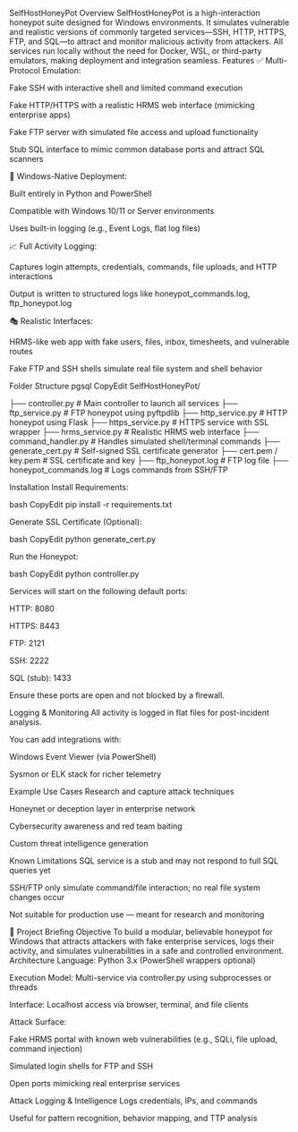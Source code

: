 SelfHostHoneyPot
Overview
SelfHostHoneyPot is a high-interaction honeypot suite designed for Windows environments. It simulates vulnerable and realistic versions of commonly targeted services—SSH, HTTP, HTTPS, FTP, and SQL—to attract and monitor malicious activity from attackers. All services run locally without the need for Docker, WSL, or third-party emulators, making deployment and integration seamless.
Features
✅ Multi-Protocol Emulation:


Fake SSH with interactive shell and limited command execution


Fake HTTP/HTTPS with a realistic HRMS web interface (mimicking enterprise apps)


Fake FTP server with simulated file access and upload functionality


Stub SQL interface to mimic common database ports and attract SQL scanners


🔐 Windows-Native Deployment:


Built entirely in Python and PowerShell


Compatible with Windows 10/11 or Server environments


Uses built-in logging (e.g., Event Logs, flat log files)


📈 Full Activity Logging:


Captures login attempts, credentials, commands, file uploads, and HTTP interactions


Output is written to structured logs like honeypot_commands.log, ftp_honeypot.log


🎭 Realistic Interfaces:


HRMS-like web app with fake users, files, inbox, timesheets, and vulnerable routes


Fake FTP and SSH shells simulate real file system and shell behavior



Folder Structure
pgsql
CopyEdit
SelfHostHoneyPot/

├── controller.py              # Main controller to launch all services
├── ftp_service.py             # FTP honeypot using pyftpdlib
├── http_service.py            # HTTP honeypot using Flask
├── https_service.py           # HTTPS service with SSL wrapper
├── hrms_service.py            # Realistic HRMS web interface
├── command_handler.py         # Handles simulated shell/terminal commands
├── generate_cert.py           # Self-signed SSL certificate generator
├── cert.pem / key.pem         # SSL certificate and key
├── ftp_honeypot.log           # FTP log file
├── honeypot_commands.log      # Logs commands from SSH/FTP


Installation
Install Requirements:

 bash
CopyEdit
pip install -r requirements.txt


Generate SSL Certificate (Optional):

 bash
CopyEdit
python generate_cert.py


Run the Honeypot:

 bash
CopyEdit
python controller.py


Services will start on the following default ports:


HTTP: 8080


HTTPS: 8443


FTP: 2121


SSH: 2222


SQL (stub): 1433


Ensure these ports are open and not blocked by a firewall.

Logging & Monitoring
All activity is logged in flat files for post-incident analysis.


You can add integrations with:


Windows Event Viewer (via PowerShell)


Sysmon or ELK stack for richer telemetry



Example Use Cases
Research and capture attack techniques


Honeynet or deception layer in enterprise network


Cybersecurity awareness and red team baiting


Custom threat intelligence generation



Known Limitations
SQL service is a stub and may not respond to full SQL queries yet


SSH/FTP only simulate command/file interaction; no real file system changes occur


Not suitable for production use — meant for research and monitoring



🧠 Project Briefing
Objective
To build a modular, believable honeypot for Windows that attracts attackers with fake enterprise services, logs their activity, and simulates vulnerabilities in a safe and controlled environment.
Architecture
Language: Python 3.x (PowerShell wrappers optional)


Execution Model: Multi-service via controller.py using subprocesses or threads


Interface: Localhost access via browser, terminal, and file clients


Attack Surface:


Fake HRMS portal with known web vulnerabilities (e.g., SQLi, file upload, command injection)


Simulated login shells for FTP and SSH


Open ports mimicking real enterprise services


Attack Logging & Intelligence
Logs credentials, IPs, and commands


Useful for pattern recognition, behavior mapping, and TTP analysis

